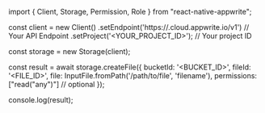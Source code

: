 import { Client, Storage, Permission, Role } from "react-native-appwrite";

const client = new Client()
    .setEndpoint('https://<REGION>.cloud.appwrite.io/v1') // Your API Endpoint
    .setProject('<YOUR_PROJECT_ID>'); // Your project ID

const storage = new Storage(client);

const result = await storage.createFile({
    bucketId: '<BUCKET_ID>',
    fileId: '<FILE_ID>',
    file: InputFile.fromPath('/path/to/file', 'filename'),
    permissions: ["read("any")"] // optional
});

console.log(result);
